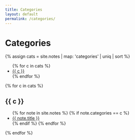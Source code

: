 ```yaml
---
title: Categories
layout: default
permalink: /categories/
---
```


# Categories
{% assign cats = site.notes | map: 'categories' | uniq | sort %}
<ul>
{% for c in cats %}
  <li><a href="#{{ c | slugify }}">{{ c }}</a></li>
{% endfor %}
</ul>

{% for c in cats %}
## <a id="{{ c | slugify }}"></a>{{ c }}
<ul>
  {% for note in site.notes %}
    {% if note.categories == c %}
      <li><a href="{{ note.url | relative_url }}">{{ note.title }}</a></li>
    {% endif %}
  {% endfor %}
</ul>
{% endfor %}

